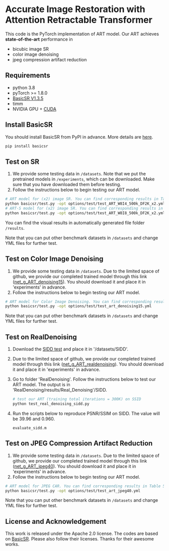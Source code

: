 # Accurate Image Restoration with Attention Retractable Transformer
This code is the PyTorch implementation of ART model. Our ART achieves **state-of-the-art** performance in
- bicubic image SR
- color image denoising
- jpeg compression artifact reduction
## Requirements
- python 3.8
- pyTorch >= 1.8.0
- [BasicSR V1.3.5](https://github.com/xinntao/BasicSR)
- timm
- NVIDIA GPU + [CUDA](https://developer.nvidia.com/cuda-downloads)

## Install BasicSR
You should install BasicSR from PyPI in advance. More details are [here](https://github.com/XPixelGroup/BasicSR/blob/master/INSTALL.md).
```bash
pip install basicsr
```
## Test on SR
1. We provide some testing data in `/datasets`. Note that we put the pretrained models in `/experiments`, which can be downloaded. Make sure that you have downloaded them before testing. 
2. Follow the instructions below to begin testing our ART model.
```bash
# ART model for (x2) image SR. You can find corresponding results in Table 2 of the main paper.
python basicsr/test.py -opt options/test/test_ART_W8I4_500k_DF2K_x2.yml
# ART-S model for (x2) image SR. You can find corresponding results in Table 2 of the main paper.
python basicsr/test.py -opt options/test/test_ART_W8I8_500k_DF2K_x2.yml
```
You can find the visual results in automatically generated file folder `/results`. 

Note that you can put other benchmark datasets in `/datasets` and change YML files for further test.

## Test on Color Image Denoising
1. We provide some testing data in `/datasets`. Due to the limited space of github, we provide our completed trained model through this link ([net_g_ART_denoising15](https://ufile.io/x9dkndr3)). You should download it and place it in 'experiments' in advance.
2. Follow the instructions below to begin testing our ART model.
```bash
# ART model for Color Image Denoising. You can find corresponding results in Table 4 of the main paper.
python basicsr/test.py -opt options/test/test_art_denoising15.yml
```

Note that you can put other benchmark datasets in `/datasets` and change YML files for further test.

## Test on RealDenoising
1. Download the [SIDD test](https://drive.google.com/file/d/11vfqV-lqousZTuAit1Qkqghiv_taY0KZ/view) and place it in '/datasets/SIDD'.  
2. Due to the limited space of github, we provide our completed trained model through this link ([net_g_ART_realdenoising](https://ufile.io/x9dkndr3)). You should download it and place it in 'experiments' in advance.  
3. Go to folder 'RealDenoising'. Follow the instructions below to test our ART model. The output is in 'RealDenoising/results/Real_Denoising'/SIDD.

   ```bash
   # test our ART (training total iterations = 300K) on SSID
   python test_real_denoising_sidd.py
   ```

4. Run the scripts below to reproduce PSNR/SSIM on SIDD. The value will be 39.96 and 0.960.

   ```shell
   evaluate_sidd.m
   ```

## Test on JPEG Compression Artifact Reduction
1. We provide some testing data in `/datasets`. Due to the limited space of github, we provide our completed trained model through this link ([net_g_ART_jpeg40](https://ufile.io/l3mt29ss)). You should download it and place it in 'experiments' in advance.
2. Follow the instructions below to begin testing our ART model.
```bash
# ART model for JPEG CAR. You can find corresponding results in Table 5 of the main paper.
python basicsr/test.py -opt options/test/test_art_jpeg40.yml
```

Note that you can put other benchmark datasets in `/datasets` and change YML files for further test.

## License and Acknowledgement
This work is released under the Apache 2.0 license.
 The codes are based on [BasicSR](https://github.com/xinntao/BasicSR). Please also follow their licenses. Thanks for their awesome works.
